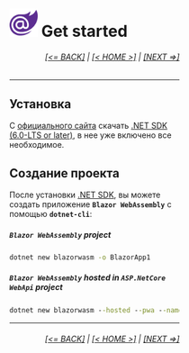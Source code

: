 <div style="width:60%; margin-left:20%;">

# <img src="./images/blazor_logo_transparent.png " width="50" /> Get started

<div style="text-align:right;">

###### [[<= BACK]](01.md) | [[< HOME >]](00.1.md) | [[NEXT =>]](02.2.md)

</div>

---

## Установка

С [официального сайта](https://dotnet.microsoft.com/download) скачать [.NET SDK (6.0-LTS or later)](https://dotnet.microsoft.com/download/dotnet/6.0), в нее уже включено все необходимое.

## Создание проекта

После установки [.NET SDK](https://dotnet.microsoft.com/download/dotnet/5.0), вы можете создать приложение **`Blazor WebAssembly`** с помощью **`dotnet-cli`**:

##### **`Blazor WebAssembly`** project

```cmd
dotnet new blazorwasm -o BlazorApp1
```

##### **`Blazor WebAssembly`** hosted in **`ASP.NetCore WebApi`** project

```cmd
dotnet new blazorwasm --hosted --pwa --name SampleApp
```

---

<div style="text-align:right;">

###### [[<= BACK]](01.md) | [[< HOME >]](00.1.md) | [[NEXT =>]](02.2.md)

</div>

</div>
